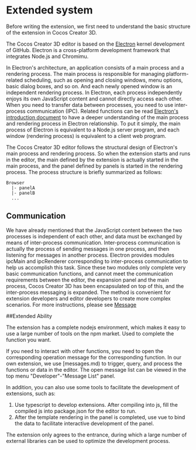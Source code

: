 # Extended system

Before writing the extension, we first need to understand the basic structure of the extension in Cocos Creator 3D.

The Cocos Creator 3D editor is based on the [Electron](https://github.com/atom/electron) kernel development of GitHub. Electron is a cross-platform development framework that integrates Node.js and Chromimu.

In Electron's architecture, an application consists of a main process and a rendering process. The main process is responsible for managing platform-related scheduling, such as opening and closing windows, menu options, basic dialog boxes, and so on. And each newly opened window is an independent rendering process. In Electron, each process independently enjoys its own JavaScript content and cannot directly access each other. When you need to transfer data between processes, you need to use inter-process communication (IPC). Related functions can be read [Electron's introduction document](https://github.com/atom/electron/blob/master/docs/tutorial/quick-start.md) to have a deeper understanding of the main process and rendering process in Electron relationship. To put it simply, the main process of Electron is equivalent to a Node.js server program, and each window (rendering process) is equivalent to a client web program.

The Cocos Creator 3D editor follows the structural design of Electron's main process and rendering process. So when the extension starts and runs in the editor, the main defined by the extension is actually started in the main process, and the panel defined by panels is started in the rendering process. The process structure is briefly summarized as follows:

```
Browser
  |- panelA
  |- panelB
  ...
```

## Communication

We have already mentioned that the JavaScript content between the two processes is independent of each other, and data must be exchanged by means of inter-process communication. Inter-process communication is actually the process of sending messages in one process, and then listening for messages in another process. Electron provides modules ipcMain and ipcRenderer corresponding to inter-process communication to help us accomplish this task. Since these two modules only complete very basic communication functions, and cannot meet the communication requirements between the editor, the expansion panel and the main process, Cocos Creator 3D has been encapsulated on top of this, and the inter-process messaging is expanded. The method is convenient for extension developers and editor developers to create more complex scenarios. For more instructions, please see [Message](./messages.md)

##Extended Ability

The extension has a complete nodejs environment, which makes it easy to use a large number of tools on the npm market. Used to complete the function you want.

If you need to interact with other functions, you need to open the corresponding operation message for the corresponding function. In our own extension, we use [messages.md) to trigger, query, and process the functions or data in the editor. The open message list can be viewed in the top menu "Developer"-"Message List" panel.

In addition, you can also use some tools to facilitate the development of extensions, such as:

1. Use typescript to develop extensions. After compiling into js, ​​fill the compiled js into package.json for the editor to run.
2. After the template rendering in the panel is completed, use vue to bind the data to facilitate interactive development of the panel.

The extension only agrees to the entrance, during which a large number of external libraries can be used to optimize the development process.